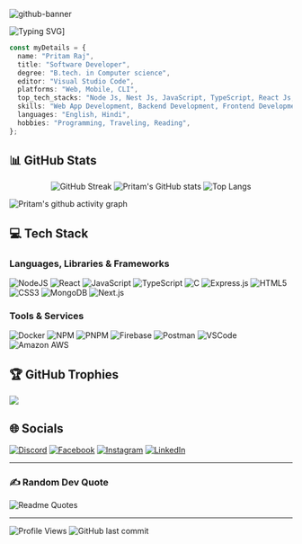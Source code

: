 ![github-banner](https://github.com/pritam707/image/blob/main/Banner.gif?raw=true)

![Typing SVG](https://readme-typing-svg.herokuapp.com?font=Fira+Code&pause=1000&random=false&width=435&lines=Node+Js+Developer;Backend+Developer;Full+Stack+Developer;Software+Developer)]

```typescript
const myDetails = {
  name: "Pritam Raj",
  title: "Software Developer",
  degree: "B.tech. in Computer science",
  editor: "Visual Studio Code",
  platforms: "Web, Mobile, CLI",
  top_tech_stacks: "Node Js, Nest Js, JavaScript, TypeScript, React Js, MongoDB, SQL, Next.js, HTML, CSS",
  skills: "Web App Development, Backend Development, Frontend Development",
  languages: "English, Hindi",
  hobbies: "Programming, Traveling, Reading",
};
```

## 📊 GitHub Stats

<div align="center">
  
![GitHub Streak](http://github-readme-streak-stats.herokuapp.com?user=pritam707&theme=chartreuse-dark&hide_border=true&date_format=M%20j%5B%2C%20Y%5D) ![Pritam's GitHub stats](https://github-readme-stats.vercel.app/api?username=pritam707&theme=chartreuse-dark&hide_border=true&show_icons=true) ![Top Langs](https://github-readme-stats.vercel.app/api/top-langs/?username=pritam707&layout=compact&hide_border=true&theme=chartreuse-dark)

 </div>
  
<!-- Contribution Graph -->
![Pritam's github activity graph](https://github-readme-activity-graph.vercel.app/graph?username=pritam707&theme=github-compact)

<!-- Tech Stack -->

## 💻 Tech Stack

### Languages, Libraries & Frameworks

![NodeJS](https://img.shields.io/badge/node.js-6DA55F?style=for-the-badge&logo=node.js&logoColor=white) ![React](https://img.shields.io/badge/react-%2320232a.svg?style=for-the-badge&logo=react&logoColor=%2361DAFB) ![JavaScript](https://img.shields.io/badge/javascript-%23323330.svg?style=for-the-badge&logo=javascript&logoColor=%23F7DF1E) ![TypeScript](https://img.shields.io/badge/TypeScript-007ACC?style=for-the-badge&logo=typescript&logoColor=white) ![C](https://img.shields.io/badge/c-%2300599C.svg?style=for-the-badge&logo=c&logoColor=white)  ![Express.js](https://img.shields.io/badge/express.js-%23404d59.svg?style=for-the-badge&logo=express&logoColor=%2361DAFB) ![HTML5](https://img.shields.io/badge/html5-%23E34F26.svg?style=for-the-badge&logo=html5&logoColor=white) ![CSS3](https://img.shields.io/badge/css3-%231572B6.svg?style=for-the-badge&logo=css3&logoColor=white) ![MongoDB](https://img.shields.io/badge/MongoDB-%234ea94b.svg?style=for-the-badge&logo=mongodb&logoColor=white) ![Next.js](https://img.shields.io/badge/next.js-000000?style=for-the-badge&logo=nextdotjs&logoColor=white)

### Tools & Services

![Docker](https://img.shields.io/badge/Docker-2CA5E0?style=for-the-badge&logo=docker&logoColor=white) ![NPM](https://img.shields.io/badge/NPM-%23000000.svg?style=for-the-badge&logo=npm&logoColor=white) ![PNPM](https://img.shields.io/badge/pnpm-yellow?style=for-the-badge&logo=pnpm&logoColor=white) ![Firebase](https://img.shields.io/badge/firebase-%23039BE5.svg?style=for-the-badge&logo=firebase) ![Postman](https://img.shields.io/badge/Postman-FF6C37?style=for-the-badge&logo=postman&logoColor=white) ![VSCode](https://img.shields.io/badge/VSCode-0078D4?style=for-the-badge&logo=visual%20studio%20code&logoColor=white) ![Amazon AWS](https://img.shields.io/badge/Amazon_AWS-FF9900?style=for-the-badge&logo=amazonaws&logoColor=white)


<!-- GitHub Trophies -->

## 🏆 GitHub Trophies

![](https://github-profile-trophy.vercel.app/?username=pritam707&theme=discord&no-frame=true&no-bg=true&margin-w=4)

<!-- Socials -->

## 🌐 Socials

[![Discord](https://img.shields.io/badge/Discord-%237289DA.svg?logo=discord&logoColor=white&style=for-the-badge)](https://www.discordapp.com/users/pritam_raj) [![Facebook](https://img.shields.io/badge/Facebook-%231877F2.svg?logo=Facebook&logoColor=white&style=for-the-badge)](https://facebook.com/pritamkumarraj222) [![Instagram](https://img.shields.io/badge/Instagram-%23E4405F.svg?logo=Instagram&logoColor=white&style=for-the-badge)](https://instagram.com/primtam_raj) [![LinkedIn](https://img.shields.io/badge/LinkedIn-%230077B5.svg?logo=linkedin&logoColor=white&style=for-the-badge)](https://linkedin.com/in/pritamraj) 

<hr/>

<!-- Random Dev Quote -->

### ✍️ Random Dev Quote

![Readme Quotes](https://quotes-github-readme.vercel.app/api?type=horizontal&theme=chartreuse-dark&hide_border=true&show_icons=true)

<hr/>

<!-- Status -->

![Profile Views](https://komarev.com/ghpvc/?username=pritam707)
![GitHub last commit](https://img.shields.io/github/last-commit/pritam707/pritam707)
